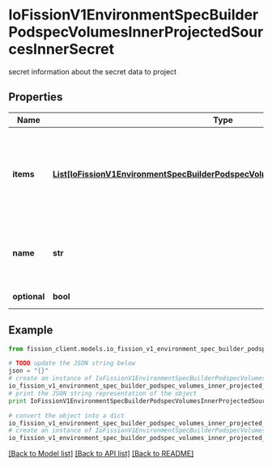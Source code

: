 # IoFissionV1EnvironmentSpecBuilderPodspecVolumesInnerProjectedSourcesInnerSecret

secret information about the secret data to project

## Properties

Name | Type | Description | Notes
------------ | ------------- | ------------- | -------------
**items** | [**List[IoFissionV1EnvironmentSpecBuilderPodspecVolumesInnerConfigMapItemsInner]**](IoFissionV1EnvironmentSpecBuilderPodspecVolumesInnerConfigMapItemsInner.md) | items if unspecified, each key-value pair in the Data field of the referenced Secret will be projected into the volume as a file whose name is the key and content is the value. If specified, the listed keys will be projected into the specified paths, and unlisted keys will not be present. If a key is specified which is not present in the Secret, the volume setup will error unless it is marked optional. Paths must be relative and may not contain the &#39;..&#39; path or start with &#39;..&#39;. | [optional] 
**name** | **str** | Name of the referent. This field is effectively required, but due to backwards compatibility is allowed to be empty. Instances of this type with an empty value here are almost certainly wrong. More info: https://kubernetes.io/docs/concepts/overview/working-with-objects/names/#names | [optional] 
**optional** | **bool** | optional field specify whether the Secret or its key must be defined | [optional] 

## Example

```python
from fission_client.models.io_fission_v1_environment_spec_builder_podspec_volumes_inner_projected_sources_inner_secret import IoFissionV1EnvironmentSpecBuilderPodspecVolumesInnerProjectedSourcesInnerSecret

# TODO update the JSON string below
json = "{}"
# create an instance of IoFissionV1EnvironmentSpecBuilderPodspecVolumesInnerProjectedSourcesInnerSecret from a JSON string
io_fission_v1_environment_spec_builder_podspec_volumes_inner_projected_sources_inner_secret_instance = IoFissionV1EnvironmentSpecBuilderPodspecVolumesInnerProjectedSourcesInnerSecret.from_json(json)
# print the JSON string representation of the object
print IoFissionV1EnvironmentSpecBuilderPodspecVolumesInnerProjectedSourcesInnerSecret.to_json()

# convert the object into a dict
io_fission_v1_environment_spec_builder_podspec_volumes_inner_projected_sources_inner_secret_dict = io_fission_v1_environment_spec_builder_podspec_volumes_inner_projected_sources_inner_secret_instance.to_dict()
# create an instance of IoFissionV1EnvironmentSpecBuilderPodspecVolumesInnerProjectedSourcesInnerSecret from a dict
io_fission_v1_environment_spec_builder_podspec_volumes_inner_projected_sources_inner_secret_form_dict = io_fission_v1_environment_spec_builder_podspec_volumes_inner_projected_sources_inner_secret.from_dict(io_fission_v1_environment_spec_builder_podspec_volumes_inner_projected_sources_inner_secret_dict)
```
[[Back to Model list]](../README.md#documentation-for-models) [[Back to API list]](../README.md#documentation-for-api-endpoints) [[Back to README]](../README.md)


